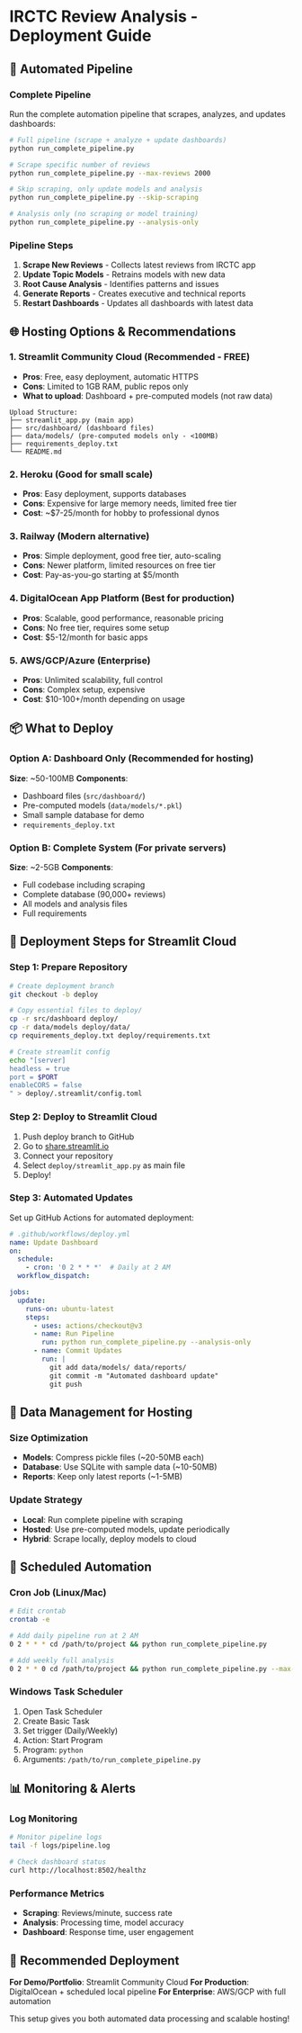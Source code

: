 # IRCTC Review Analysis - Deployment Guide

## 🚀 Automated Pipeline

### Complete Pipeline
Run the complete automation pipeline that scrapes, analyzes, and updates dashboards:

```bash
# Full pipeline (scrape + analyze + update dashboards)
python run_complete_pipeline.py

# Scrape specific number of reviews
python run_complete_pipeline.py --max-reviews 2000

# Skip scraping, only update models and analysis
python run_complete_pipeline.py --skip-scraping

# Analysis only (no scraping or model training)
python run_complete_pipeline.py --analysis-only
```

### Pipeline Steps
1. **Scrape New Reviews** - Collects latest reviews from IRCTC app
2. **Update Topic Models** - Retrains models with new data
3. **Root Cause Analysis** - Identifies patterns and issues
4. **Generate Reports** - Creates executive and technical reports
5. **Restart Dashboards** - Updates all dashboards with latest data

## 🌐 Hosting Options & Recommendations

### 1. **Streamlit Community Cloud** (Recommended - FREE)
- **Pros**: Free, easy deployment, automatic HTTPS
- **Cons**: Limited to 1GB RAM, public repos only
- **What to upload**: Dashboard + pre-computed models (not raw data)

```
Upload Structure:
├── streamlit_app.py (main app)
├── src/dashboard/ (dashboard files)
├── data/models/ (pre-computed models only - <100MB)
├── requirements_deploy.txt
└── README.md
```

### 2. **Heroku** (Good for small scale)
- **Pros**: Easy deployment, supports databases
- **Cons**: Expensive for large memory needs, limited free tier
- **Cost**: ~$7-25/month for hobby to professional dynos

### 3. **Railway** (Modern alternative)
- **Pros**: Simple deployment, good free tier, auto-scaling
- **Cons**: Newer platform, limited resources on free tier
- **Cost**: Pay-as-you-go starting at $5/month

### 4. **DigitalOcean App Platform** (Best for production)
- **Pros**: Scalable, good performance, reasonable pricing
- **Cons**: No free tier, requires some setup
- **Cost**: $5-12/month for basic apps

### 5. **AWS/GCP/Azure** (Enterprise)
- **Pros**: Unlimited scalability, full control
- **Cons**: Complex setup, expensive
- **Cost**: $10-100+/month depending on usage

## 📦 What to Deploy

### Option A: Dashboard Only (Recommended for hosting)
**Size**: ~50-100MB
**Components**:
- Dashboard files (`src/dashboard/`)
- Pre-computed models (`data/models/*.pkl`)
- Small sample database for demo
- `requirements_deploy.txt`

### Option B: Complete System (For private servers)
**Size**: ~2-5GB
**Components**:
- Full codebase including scraping
- Complete database (90,000+ reviews)
- All models and analysis files
- Full requirements

## 🔧 Deployment Steps for Streamlit Cloud

### Step 1: Prepare Repository
```bash
# Create deployment branch
git checkout -b deploy

# Copy essential files to deploy/
cp -r src/dashboard deploy/
cp -r data/models deploy/data/
cp requirements_deploy.txt deploy/requirements.txt

# Create streamlit config
echo "[server]
headless = true
port = $PORT
enableCORS = false
" > deploy/.streamlit/config.toml
```

### Step 2: Deploy to Streamlit Cloud
1. Push deploy branch to GitHub
2. Go to [share.streamlit.io](https://share.streamlit.io)
3. Connect your repository
4. Select `deploy/streamlit_app.py` as main file
5. Deploy!

### Step 3: Automated Updates
Set up GitHub Actions for automated deployment:

```yaml
# .github/workflows/deploy.yml
name: Update Dashboard
on:
  schedule:
    - cron: '0 2 * * *'  # Daily at 2 AM
  workflow_dispatch:

jobs:
  update:
    runs-on: ubuntu-latest
    steps:
      - uses: actions/checkout@v3
      - name: Run Pipeline
        run: python run_complete_pipeline.py --analysis-only
      - name: Commit Updates
        run: |
          git add data/models/ data/reports/
          git commit -m "Automated dashboard update"
          git push
```

## 💾 Data Management for Hosting

### Size Optimization
- **Models**: Compress pickle files (~20-50MB each)
- **Database**: Use SQLite with sample data (~10-50MB)
- **Reports**: Keep only latest reports (~1-5MB)

### Update Strategy
- **Local**: Run complete pipeline with scraping
- **Hosted**: Use pre-computed models, update periodically
- **Hybrid**: Scrape locally, deploy models to cloud

## 🔄 Scheduled Automation

### Cron Job (Linux/Mac)
```bash
# Edit crontab
crontab -e

# Add daily pipeline run at 2 AM
0 2 * * * cd /path/to/project && python run_complete_pipeline.py

# Add weekly full analysis
0 2 * * 0 cd /path/to/project && python run_complete_pipeline.py --max-reviews 5000
```

### Windows Task Scheduler
1. Open Task Scheduler
2. Create Basic Task
3. Set trigger (Daily/Weekly)
4. Action: Start Program
5. Program: `python`
6. Arguments: `/path/to/run_complete_pipeline.py`

## 📊 Monitoring & Alerts

### Log Monitoring
```bash
# Monitor pipeline logs
tail -f logs/pipeline.log

# Check dashboard status
curl http://localhost:8502/healthz
```

### Performance Metrics
- **Scraping**: Reviews/minute, success rate
- **Analysis**: Processing time, model accuracy
- **Dashboard**: Response time, user engagement

## 🚀 Recommended Deployment

**For Demo/Portfolio**: Streamlit Community Cloud
**For Production**: DigitalOcean + scheduled local pipeline
**For Enterprise**: AWS/GCP with full automation

This setup gives you both automated data processing and scalable hosting!